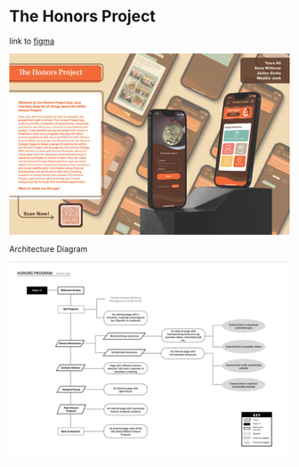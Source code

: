 # The Honors Project

link to [figma](https://www.figma.com/proto/SFnE2mUuTMbuHmeD1K64JT/Maddie%2C-Jozlyn%2C-Yusra%2C-Anna?type=design&node-id=3769-951&t=DVMBLV7z4fONGwJ9-1&scaling=scale-down&page-id=3559%253A569&starting-point-node-id=3566%253A591&show-proto-sidebar=1)

![Poster](./assets/poster.jpg)

Architecture Diagram

![Arch](./assets/app_archtecture.png)